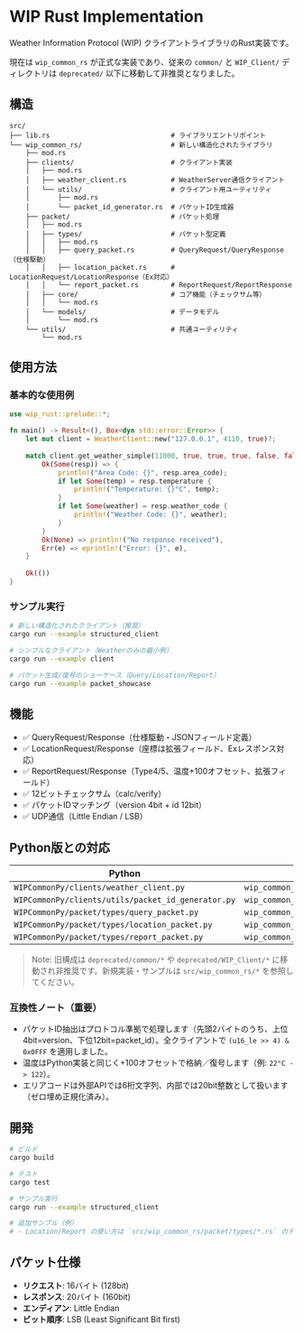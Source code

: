 # WIP Rust Implementation

Weather Information Protocol (WIP) クライアントライブラリのRust実装です。

現在は `wip_common_rs` が正式な実装であり、従来の `common/` と `WIP_Client/` ディレクトリは `deprecated/` 以下に移動して非推奨となりました。

## 構造

```
src/
├── lib.rs                              # ライブラリエントリポイント
└── wip_common_rs/                      # 新しい構造化されたライブラリ
    ├── mod.rs
    ├── clients/                        # クライアント実装
    │   ├── mod.rs
    │   ├── weather_client.rs           # WeatherServer通信クライアント
    │   └── utils/                      # クライアント用ユーティリティ
    │       ├── mod.rs
    │       └── packet_id_generator.rs  # パケットID生成器
    ├── packet/                         # パケット処理
    │   ├── mod.rs
    │   ├── types/                      # パケット型定義
    │   │   ├── mod.rs
    │   │   ├── query_packet.rs         # QueryRequest/QueryResponse（仕様駆動）
    │   │   ├── location_packet.rs      # LocationRequest/LocationResponse（Ex対応）
    │   │   └── report_packet.rs        # ReportRequest/ReportResponse
    │   ├── core/                       # コア機能（チェックサム等）
    │   │   └── mod.rs
    │   └── models/                     # データモデル
    │       └── mod.rs
    └── utils/                          # 共通ユーティリティ
        └── mod.rs
```

## 使用方法

### 基本的な使用例

```rust
use wip_rust::prelude::*;

fn main() -> Result<(), Box<dyn std::error::Error>> {
    let mut client = WeatherClient::new("127.0.0.1", 4110, true)?;
    
    match client.get_weather_simple(11000, true, true, true, false, false, 0) {
        Ok(Some(resp)) => {
            println!("Area Code: {}", resp.area_code);
            if let Some(temp) = resp.temperature {
                println!("Temperature: {}°C", temp);
            }
            if let Some(weather) = resp.weather_code {
                println!("Weather Code: {}", weather);
            }
        }
        Ok(None) => println!("No response received"),
        Err(e) => eprintln!("Error: {}", e),
    }
    
    Ok(())
}
```

### サンプル実行

```bash
# 新しい構造化されたクライアント（推奨）
cargo run --example structured_client

# シンプルなクライアント（Weatherのみの最小例）
cargo run --example client

# パケット生成/復号のショーケース（Query/Location/Report）
cargo run --example packet_showcase
```

## 機能

- ✅ QueryRequest/Response（仕様駆動・JSONフィールド定義）
- ✅ LocationRequest/Response（座標は拡張フィールド、Exレスポンス対応）
- ✅ ReportRequest/Response（Type4/5、温度+100オフセット、拡張フィールド）
- ✅ 12ビットチェックサム（calc/verify）
- ✅ パケットIDマッチング（version 4bit + id 12bit）
- ✅ UDP通信（Little Endian / LSB）

## Python版との対応

| Python | Rust |
|--------|------|
| `WIPCommonPy/clients/weather_client.py` | `wip_common_rs/clients/weather_client.rs` |
| `WIPCommonPy/clients/utils/packet_id_generator.py` | `wip_common_rs/clients/utils/packet_id_generator.rs` |
| `WIPCommonPy/packet/types/query_packet.py` | `wip_common_rs/packet/types/query_packet.rs` |
| `WIPCommonPy/packet/types/location_packet.py` | `wip_common_rs/packet/types/location_packet.rs` |
| `WIPCommonPy/packet/types/report_packet.py` | `wip_common_rs/packet/types/report_packet.rs` |

> Note: 旧構成は `deprecated/common/*` や `deprecated/WIP_Client/*` に移動され非推奨です。新規実装・サンプルは `src/wip_common_rs/*` を参照してください。

### 互換性ノート（重要）

- パケットID抽出はプロトコル準拠で処理します（先頭2バイトのうち、上位4bit=version、下位12bit=packet_id）。全クライアントで `(u16_le >> 4) & 0x0FFF` を適用しました。
- 温度はPython実装と同じく+100オフセットで格納／復号します（例: `22°C -> 122`）。
- エリアコードは外部APIでは6桁文字列、内部では20bit整数として扱います（ゼロ埋め正規化済み）。

## 開発

```bash
# ビルド
cargo build

# テスト
cargo test

# サンプル実行
cargo run --example structured_client

# 追加サンプル（例）
# - Location/Report の使い方は `src/wip_common_rs/packet/types/*.rs` のテストを参照
```

## パケット仕様

- **リクエスト**: 16バイト (128bit)
- **レスポンス**: 20バイト (160bit)
- **エンディアン**: Little Endian
- **ビット順序**: LSB (Least Significant Bit first)
